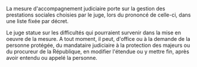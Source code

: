   
 La mesure d'accompagnement judiciaire porte sur la gestion des prestations sociales choisies par le juge, lors du prononcé de celle-ci, dans une liste fixée par décret.  

  
 Le juge statue sur les difficultés qui pourraient survenir dans la mise en oeuvre de la mesure. A tout moment, il peut, d'office ou à la demande de la personne protégée, du mandataire judiciaire à la protection des majeurs ou du procureur de la République, en modifier l'étendue ou y mettre fin, après avoir entendu ou appelé la personne.  
